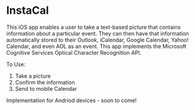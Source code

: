 # InstaCal

This iOS app enables a user to take a text-based picture that contains information about a particular event. They can then have that 
information automatically stored to their Outlook, iCalendar, Google Calendar, Yahoo! Calendar, and even AOL as an event. This app implements the Microsoft Cognitive Services Optical Character Recognition API.

To Use: 

1. Take a picture
2. Confirm the information 
3. Send to mobile Calendar

Implementation for Andriod devices - soon to come! 
